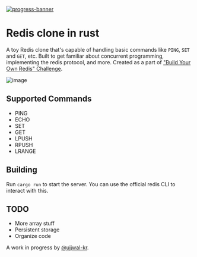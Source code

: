 [![progress-banner](https://app.codecrafters.io/progress/redis/9d77ff4d-47c9-42ef-b43b-819fee3d0980)](https://app.codecrafters.io/users/ujjwal-kr)

# Redis clone in rust

A toy Redis clone that's capable of handling
basic commands like `PING`, `SET` and `GET`, etc. Built to get familiar about
concurrent programming, implementing the redis protocol, and more. Created as a part of ["Build Your Own Redis" Challenge](https://codecrafters.io/challenges/redis).

![image](https://user-images.githubusercontent.com/38783809/221806792-74f4f4e2-c3b9-401e-bfe8-d80c70f7cf74.png)

## Supported Commands
- PING
- ECHO
- SET
- GET
- LPUSH
- RPUSH
- LRANGE

## Building

Run `cargo run` to start the server. You can use the official redis CLI to interact with this.

## TODO
- More array stuff
- Persistent storage
- Organize code

A work in progress by [@ujjwal-kr](https://github.com/ujjwal-kr).
